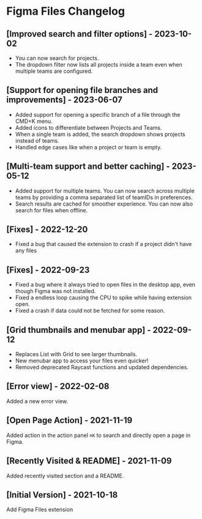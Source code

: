 # Figma Files Changelog

## [Improved search and filter options] - 2023-10-02

- You can now search for projects.
- The dropdown filter now lists all projects inside a team even when multiple teams are configured.

## [Support for opening file branches and improvements] - 2023-06-07

- Added support for opening a specific branch of a file through the CMD+K menu.
- Added icons to differentiate between Projects and Teams.
- When a single team is added, the search dropdown shows projects instead of teams.
- Handled edge cases like when a project or team is empty.

## [Multi-team support and better caching] - 2023-05-12

- Added support for multiple teams. You can now search across multiple teams by providing a comma separated list of teamIDs in preferences.
- Search results are cached for smoother experience. You can now also search for files when offline.

## [Fixes] - 2022-12-20

- Fixed a bug that caused the extension to crash if a project didn't have any files

## [Fixes] - 2022-09-23

- Fixed a bug where it always tried to open files in the desktop app, even though Figma was not installed.
- Fixed a endless loop causing the CPU to spike while having extension open.
- Fixed a crash if data could not be fetched for some reason.

## [Grid thumbnails and menubar app] - 2022-09-12

- Replaces List with Grid to see larger thumbnails.
- New menubar app to access your files even quicker!
- Removed deprecated Raycast functions and updated dependencies.

## [Error view] - 2022-02-08

Added a new error view.

## [Open Page Action] - 2021-11-19

Added action in the action panel `⌘K` to search and directly open a page in Figma.

## [Recently Visited & README] - 2021-11-09

Added recently visited section and a README.

## [Initial Version] - 2021-10-18

Add Figma Files extension
